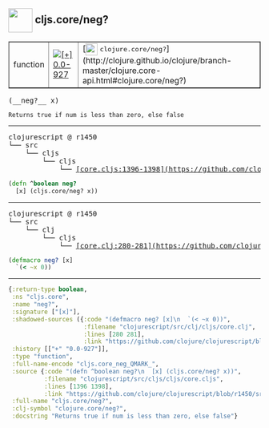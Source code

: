 ## <img width="48px" valign="middle" src="http://i.imgur.com/Hi20huC.png"> cljs.core/neg?

 <table border="1">
<tr>
<td>function</td>
<td><a href="https://github.com/cljsinfo/api-refs/tree/0.0-927"><img valign="middle" alt="[+] 0.0-927" src="https://img.shields.io/badge/+-0.0--927-lightgrey.svg"></a> </td>
<td>
[<img height="24px" valign="middle" src="http://i.imgur.com/1GjPKvB.png"> <samp>clojure.core/neg?</samp>](http://clojure.github.io/clojure/branch-master/clojure.core-api.html#clojure.core/neg?)
</td>
</tr>
</table>

 <samp>
(__neg?__ x)<br>
</samp>

```
Returns true if num is less than zero, else false
```

---

 <pre>
clojurescript @ r1450
└── src
    └── cljs
        └── cljs
            └── <ins>[core.cljs:1396-1398](https://github.com/clojure/clojurescript/blob/r1450/src/cljs/cljs/core.cljs#L1396-L1398)</ins>
</pre>

```clj
(defn ^boolean neg?
  [x] (cljs.core/neg? x))
```


---

 <pre>
clojurescript @ r1450
└── src
    └── clj
        └── cljs
            └── <ins>[core.clj:280-281](https://github.com/clojure/clojurescript/blob/r1450/src/clj/cljs/core.clj#L280-L281)</ins>
</pre>

```clj
(defmacro neg? [x]
  `(< ~x 0))
```

---

```clj
{:return-type boolean,
 :ns "cljs.core",
 :name "neg?",
 :signature ["[x]"],
 :shadowed-sources ({:code "(defmacro neg? [x]\n  `(< ~x 0))",
                     :filename "clojurescript/src/clj/cljs/core.clj",
                     :lines [280 281],
                     :link "https://github.com/clojure/clojurescript/blob/r1450/src/clj/cljs/core.clj#L280-L281"}),
 :history [["+" "0.0-927"]],
 :type "function",
 :full-name-encode "cljs.core_neg_QMARK_",
 :source {:code "(defn ^boolean neg?\n  [x] (cljs.core/neg? x))",
          :filename "clojurescript/src/cljs/cljs/core.cljs",
          :lines [1396 1398],
          :link "https://github.com/clojure/clojurescript/blob/r1450/src/cljs/cljs/core.cljs#L1396-L1398"},
 :full-name "cljs.core/neg?",
 :clj-symbol "clojure.core/neg?",
 :docstring "Returns true if num is less than zero, else false"}

```
